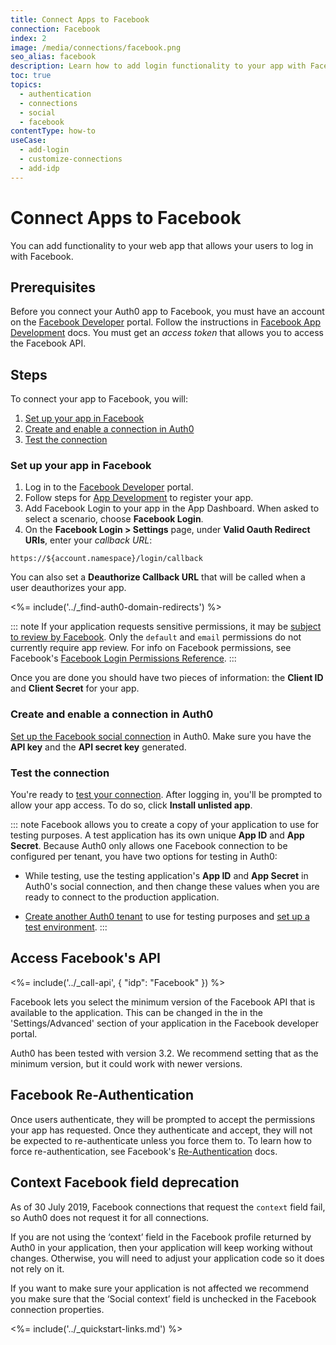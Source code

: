 ```yaml
---
title: Connect Apps to Facebook
connection: Facebook
index: 2
image: /media/connections/facebook.png
seo_alias: facebook
description: Learn how to add login functionality to your app with Facebook. You will need to generate keys, copy these into your Auth0 settings, and enable the connection.
toc: true
topics:
  - authentication
  - connections
  - social
  - facebook
contentType: how-to
useCase:
  - add-login
  - customize-connections
  - add-idp
---
```

# Connect Apps to Facebook

You can add functionality to your web app that allows your users to log in with Facebook. 

## Prerequisites

Before you connect your Auth0 app to Facebook, you must have an account on the [Facebook Developer](https://developers.facebook.com/) portal. Follow the instructions in [Facebook App Development](https://developers.facebook.com/docs/apps) docs. You must get an <dfn data-key="access-token">access token</dfn> that allows you to access the Facebook API.

## Steps

To connect your app to Facebook, you will:

1. [Set up your app in Facebook](#set-up-your-app-in-facebook)
2. [Create and enable a connection in Auth0](#create-and-enable-a-connection-in-auth0)
3. [Test the connection](#test-the-connection)

### Set up your app in Facebook

1. Log in to the [Facebook Developer](https://developers.facebook.com/) portal. 
2. Follow steps for [App Development](https://developers.facebook.com/docs/apps#register) to register your app. 
3. Add Facebook Login to your app in the App Dashboard. When asked to select a scenario, choose **Facebook Login**.
4. On the **Facebook Login > Settings** page, under **Valid Oauth Redirect URIs**, enter your <dfn data-key="callback">callback URL</dfn>: 

  `https://${account.namespace}/login/callback`

  You can also set a **Deauthorize Callback URL** that will be called when a user deauthorizes your app.

<%= include('../_find-auth0-domain-redirects') %>

::: note
If your application requests sensitive permissions, it may be [subject to review by Facebook](https://developers.facebook.com/docs/apps/review/). Only the `default` and `email` permissions do not currently require app review. For info on Facebook permissions, see Facebook's [Facebook Login Permissions Reference](https://developers.facebook.com/docs/facebook-login/permissions/).
:::

Once you are done you should have two pieces of information: the **Client ID** and **Client Secret** for your app.

### Create and enable a connection in Auth0

[Set up the Facebook social connection](/dashboard/guides/connections/set-up-connections-social) in Auth0. Make sure you have the **API key** and the **API secret key** generated.

### Test the connection

You're ready to [test your connection](/dashboard/guides/connections/test-connections-social). After logging in, you'll be prompted to allow your app access. To do so, click **Install unlisted app**.

::: note
Facebook allows you to create a copy of your application to use for testing purposes. A test application has its own unique **App ID** and **App Secret**. Because Auth0 only allows one Facebook connection to be configured per tenant, you have two options for testing in Auth0:

* While testing, use the testing application's **App ID** and **App Secret** in Auth0's social connection, and then change these values when you are ready to connect to the production application.

* [Create another Auth0 tenant](/dashboard/guides/tenants/create-multiple-tenants) to use for testing purposes and [set up a test environment](/dev-lifecycle/setting-up-env#set-the-environment).
:::

## Access Facebook's API

<%= include('../_call-api', {
  "idp": "Facebook"
}) %>

Facebook lets you select the minimum version of the Facebook API that is available to the application. This can be changed in the in the 'Settings/Advanced' section of your application in the Facebook developer portal. 

Auth0 has been tested with version 3.2. We recommend setting that as the minimum version, but it could work with newer versions.

## Facebook Re-Authentication

Once users authenticate, they will be prompted to accept the permissions your app has requested. Once they authenticate and accept, they will not be expected to re-authenticate unless you force them to. To learn how to force re-authentication, see Facebook's [Re-Authentication](https://developers.facebook.com/docs/facebook-login/reauthentication) docs.

## Context Facebook field deprecation

As of 30 July 2019, Facebook connections that request the `context` field fail, so Auth0 does not request it for all connections.

If you are not using the ‘context’ field in the Facebook profile returned by Auth0 in your application, then your application will keep working without changes. Otherwise, you will need to adjust your application code so it does not rely on it.
 
If you want to make sure your application is not affected we recommend you make sure that the ‘Social context’ field is unchecked in the Facebook connection properties.

<%= include('../_quickstart-links.md') %>
